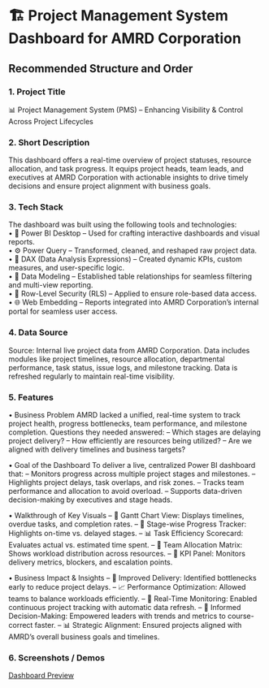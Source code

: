 # 🏗️ Project Management System Dashboard for AMRD Corporation
## Recommended Structure and Order
### 1. Project Title
📊 Project Management System (PMS) – Enhancing Visibility & Control Across Project Lifecycles

### 2. Short Description
This dashboard offers a real-time overview of project statuses, resource allocation, and task progress. It equips project heads, team leads, and executives at AMRD Corporation with actionable insights to drive timely decisions and ensure project alignment with business goals.

### 3.	Tech Stack
The dashboard was built using the following tools and technologies:<br>
• 🔧 Power BI Desktop – Used for crafting interactive dashboards and visual reports.<br>
• ⚙️ Power Query – Transformed, cleaned, and reshaped raw project data.<br>
• 🧠 DAX (Data Analysis Expressions) – Created dynamic KPIs, custom measures, and user-specific logic.<br>
• 🧩 Data Modeling – Established table relationships for seamless filtering and multi-view reporting.<br>
• 🔐 Row-Level Security (RLS) – Applied to ensure role-based data access.<br>
• 🌐 Web Embedding – Reports integrated into AMRD Corporation’s internal portal for seamless user access.

### 4.	Data Source
Source: Internal live project data from AMRD Corporation.
Data includes modules like project timelines, resource allocation, departmental performance, task status, issue logs, and milestone tracking. Data is refreshed regularly to maintain real-time visibility.

### 5.	Features
• Business Problem
AMRD lacked a unified, real-time system to track project health, progress bottlenecks, team performance, and milestone completion. Questions they needed answered:
– Which stages are delaying project delivery?
– How efficiently are resources being utilized?
– Are we aligned with delivery timelines and business targets?

• Goal of the Dashboard
To deliver a live, centralized Power BI dashboard that:
– Monitors progress across multiple project stages and milestones.
– Highlights project delays, task overlaps, and risk zones.
– Tracks team performance and allocation to avoid overload.
– Supports data-driven decision-making by executives and stage heads.

• Walkthrough of Key Visuals
– 📅 Gantt Chart View: Displays timelines, overdue tasks, and completion rates.
– 📍 Stage-wise Progress Tracker: Highlights on-time vs. delayed stages.
– 📊 Task Efficiency Scorecard: Evaluates actual vs. estimated time spent.
– 👥 Team Allocation Matrix: Shows workload distribution across resources.
– 🎯 KPI Panel: Monitors delivery metrics, blockers, and escalation points.

• Business Impact & Insights
– 🚀 Improved Delivery: Identified bottlenecks early to reduce project delays.
– 📈 Performance Optimization: Allowed teams to balance workloads efficiently.
– 🔄 Real-Time Monitoring: Enabled continuous project tracking with automatic data refresh.
– 🧠 Informed Decision-Making: Empowered leaders with trends and metrics to course-correct faster.
– 📊 Strategic Alignment: Ensured projects aligned with AMRD’s overall business goals and timelines.

### 6.	Screenshots / Demos
[Dashboard Preview](https://github.com/DarshanPatel7440/Textile-Industry/blob/main/Manufacture.png)
